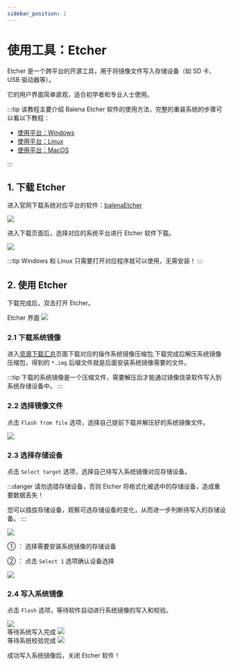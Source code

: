```yaml
---
sidebar_position: 1
---
```


# 使用工具：Etcher

Etcher 是一个跨平台的开源工具，用于将镜像文件写入存储设备（如 SD 卡、USB 驱动器等）。

它的用户界面简单直观，适合初学者和专业人士使用。

:::tip
该教程主要介绍 Balena Etcher 软件的使用方法，完整的重装系统的步骤可以看以下教程：

- [使用平台：Windows](./platform_windows)
- [使用平台：Linux](./platform_linux)
- [使用平台：MacOS](./platform_macos)

:::

## 1. 下载 Etcher

进入官网下载系统对应平台的软件：[balenaEtcher](https://etcher.balena.io)

<div style={{textAlign: 'center'}}>
<img src="/img/rock4/4d/down-etcher-01.webp" style={{width: '100%', maxWidth: '1200px'}} />
</div>

进入下载页面后，选择对应的系统平台进行 Etcher 软件下载。

<div style={{textAlign: 'center'}}>
<img src="/img/rock4/4d/down-etcher-02.webp" style={{width: '100%', maxWidth: '1200px'}} />
</div>

:::tip
Windows 和 Linux 只需要打开对应程序就可以使用，无需安装！
:::

## 2. 使用 Etcher

下载完成后，双击打开 Etcher。

<div style={{textAlign: 'center'}}>
Etcher 界面
  <img src="/img/rock4/4d/down-etcher-00.webp" style={{width: '100%', maxWidth: '1200px'}} />
</div>

### 2.1 下载系统镜像

进入[资源下载汇总](../../download)页面下载对应的操作系统镜像压缩包,下载完成后解压系统镜像压缩包，得到的 `*.img` 后缀文件就是后面安装系统镜像需要的文件。

:::tip
下载的系统镜像是一个压缩文件，需要解压后才能通过镜像烧录软件写入到系统存储设备中。
:::

### 2.2 选择镜像文件

点击 `Flash from file` 选项，选择自己提前下载并解压好的系统镜像文件。

<div style={{textAlign: 'center'}}>
  <img src="/img/rock4/4d/etcher-01.webp" style={{width: '100%', maxWidth: '1200px'}} />
</div>

### 2.3 选择存储设备

点击 `Select target` 选项，选择自己待写入系统镜像对应存储设备。

:::danger
请勿选错存储设备，否则 Etcher 将格式化被选中的存储设备，造成重要数据丢失！

您可以插拔存储设备，观察可选存储设备的变化，从而进一步判断待写入的存储设备。
:::

<div style={{textAlign: 'center'}}>
  <img src="/img/rock4/4d/etcher-02.webp" style={{width: '100%', maxWidth: '1200px'}} />
</div>

① ： 选择需要安装系统镜像的存储设备

② ： 点击 `Select 1` 选项确认设备选择

<div style={{textAlign: 'center'}}>
  <img src="/img/rock4/4d/etcher-03.webp" style={{width: '100%', maxWidth: '1200px'}} />
</div>

### 2.4 写入系统镜像

点击 `Flash` 选项，等待软件自动进行系统镜像的写入和校验。

<div style={{textAlign: 'center'}}>
  <img src="/img/rock4/4d/etcher-04.webp" style={{width: '100%', maxWidth: '1200px'}} />
</div>

<div style={{textAlign: 'center'}}>
等待系统写入完成
  <img src="/img/rock4/4d/etcher-05.webp" style={{width: '100%', maxWidth: '1200px'}} />
</div>

<div style={{textAlign: 'center'}}>
等待系统校验完成
  <img src="/img/rock4/4d/etcher-07.webp" style={{width: '100%', maxWidth: '1200px'}} />
</div>

成功写入系统镜像后，关闭 Etcher 软件！
